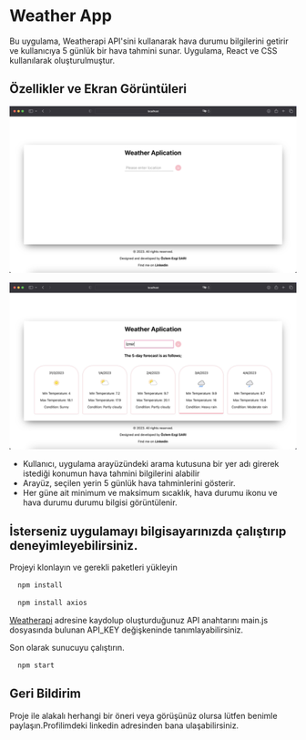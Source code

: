 
# Weather App

Bu uygulama, Weatherapi API'sini kullanarak hava durumu bilgilerini getirir ve kullanıcıya 5 günlük bir hava tahmini sunar. Uygulama, React ve CSS kullanılarak oluşturulmuştur.



## Özellikler ve Ekran Görüntüleri

![Uygulama ekran görüntüsü](./img/ilk.png)

![Uygulama ekran görüntüsü](./img/ikinci.png)

- Kullanıcı, uygulama arayüzündeki arama kutusuna bir yer adı girerek istediği konumun hava tahmini bilgilerini alabilir
- Arayüz, seçilen yerin 5 günlük hava tahminlerini gösterir.
- Her güne ait minimum ve maksimum sıcaklık, hava durumu ikonu ve hava durumu durumu bilgisi görüntülenir.



## İsterseniz uygulamayı bilgisayarınızda çalıştırıp deneyimleyebilirsiniz.

Projeyi klonlayın ve gerekli paketleri yükleyin

```bash
  npm install
```
```bash
  npm install axios
```
[Weatherapi](https://www.weatherapi.com/) adresine kaydolup oluşturduğunuz API anahtarını main.js dosyasında bulunan API_KEY değişkeninde tanımlayabilirsiniz.

Son olarak sunucuyu çalıştırın.

```bash
  npm start
```

 ## Geri Bildirim

Proje ile alakalı herhangi bir öneri veya görüşünüz olursa lütfen benimle paylaşın.Profilimdeki linkedin adresinden bana ulaşabilirsiniz. 